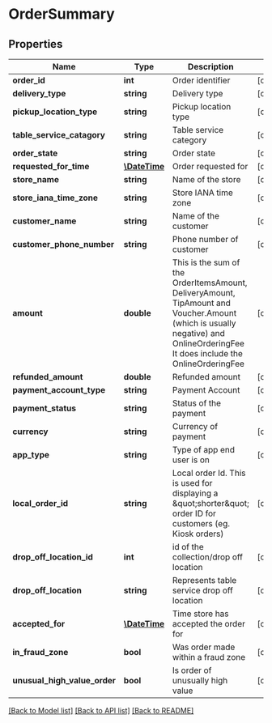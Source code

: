 # OrderSummary

## Properties
Name | Type | Description | Notes
------------ | ------------- | ------------- | -------------
**order_id** | **int** | Order identifier | [optional] 
**delivery_type** | **string** | Delivery type | [optional] 
**pickup_location_type** | **string** | Pickup location type | [optional] 
**table_service_catagory** | **string** | Table service category | [optional] 
**order_state** | **string** | Order state | [optional] 
**requested_for_time** | [**\DateTime**](\DateTime.md) | Order requested for | [optional] 
**store_name** | **string** | Name of the store | [optional] 
**store_iana_time_zone** | **string** | Store IANA time zone | [optional] 
**customer_name** | **string** | Name of the customer | [optional] 
**customer_phone_number** | **string** | Phone number of customer | [optional] 
**amount** | **double** | This is the sum of the OrderItemsAmount, DeliveryAmount, TipAmount and Voucher.Amount (which is usually negative) and OnlineOrderingFee  It does include the OnlineOrderingFee | [optional] 
**refunded_amount** | **double** | Refunded amount | [optional] 
**payment_account_type** | **string** | Payment Account | [optional] 
**payment_status** | **string** | Status of the payment | [optional] 
**currency** | **string** | Currency of payment | [optional] 
**app_type** | **string** | Type of app end user is on | [optional] 
**local_order_id** | **string** | Local order Id. This is used for displaying a \&quot;shorter\&quot; order ID for customers (eg. Kiosk orders) | [optional] 
**drop_off_location_id** | **int** | id of the collection/drop off location | [optional] 
**drop_off_location** | **string** | Represents table service drop off location | [optional] 
**accepted_for** | [**\DateTime**](\DateTime.md) | Time store has accepted the order for | [optional] 
**in_fraud_zone** | **bool** | Was order made within a fraud zone | [optional] 
**unusual_high_value_order** | **bool** | Is order of unusually high value | [optional] 

[[Back to Model list]](../README.md#documentation-for-models) [[Back to API list]](../README.md#documentation-for-api-endpoints) [[Back to README]](../README.md)


